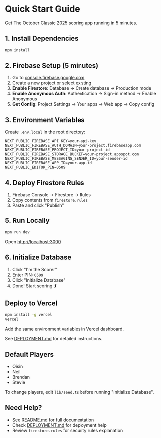 # Quick Start Guide

Get The October Classic 2025 scoring app running in 5 minutes.

## 1. Install Dependencies

```bash
npm install
```

## 2. Firebase Setup (5 minutes)

1. Go to [console.firebase.google.com](https://console.firebase.google.com)
2. Create a new project or select existing
3. **Enable Firestore**: Database → Create database → Production mode
4. **Enable Anonymous Auth**: Authentication → Sign-in method → Enable Anonymous
5. **Get Config**: Project Settings → Your apps → Web app → Copy config

## 3. Environment Variables

Create `.env.local` in the root directory:

```env
NEXT_PUBLIC_FIREBASE_API_KEY=your-api-key
NEXT_PUBLIC_FIREBASE_AUTH_DOMAIN=your-project.firebaseapp.com
NEXT_PUBLIC_FIREBASE_PROJECT_ID=your-project-id
NEXT_PUBLIC_FIREBASE_STORAGE_BUCKET=your-project.appspot.com
NEXT_PUBLIC_FIREBASE_MESSAGING_SENDER_ID=your-sender-id
NEXT_PUBLIC_FIREBASE_APP_ID=your-app-id
NEXT_PUBLIC_EDITOR_PIN=0509
```

## 4. Deploy Firestore Rules

1. Firebase Console → Firestore → Rules
2. Copy contents from `firestore.rules`
3. Paste and click "Publish"

## 5. Run Locally

```bash
npm run dev
```

Open [http://localhost:3000](http://localhost:3000)

## 6. Initialize Database

1. Click "I'm the Scorer"
2. Enter PIN: `0509`
3. Click "Initialize Database"
4. Done! Start scoring 🏌️

## Deploy to Vercel

```bash
npm install -g vercel
vercel
```

Add the same environment variables in Vercel dashboard.

See [DEPLOYMENT.md](./DEPLOYMENT.md) for detailed instructions.

## Default Players

- Oisin
- Neil
- Brendan
- Stevie

To change players, edit `lib/seed.ts` before running "Initialize Database".

## Need Help?

- See [README.md](./README.md) for full documentation
- Check [DEPLOYMENT.md](./DEPLOYMENT.md) for deployment help
- Review `firestore.rules` for security rules explanation

